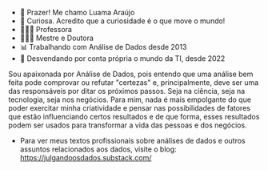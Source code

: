 - 👋 Prazer! Me chamo Luama Araújo
- 👀 Curiosa. Acredito que a curiosidade é o que move o mundo!
- 👩🏿‍🏫 Professora 
- 👩🏿‍🔬 Mestre e Doutora
- 📊 Trabalhando com Análise de Dados desde 2013
- 🌱 Desvendando por conta própria o mundo da TI, desde 2022

Sou apaixonada por Análise de Dados, pois entendo que uma análise bem feita pode comprovar ou refutar "certezas" e, principalmente, deve ser uma das responsáveis por ditar os próximos passos. Seja na ciência, seja na tecnologia, seja nos negócios. Para mim, nada é mais empolgante do que poder exercitar minha criatividade e pensar nas possibilidades de fatores que estão influenciando certos resultados e de que forma, esses resultados podem ser usados para transformar a vida das pessoas e dos negócios. 

- Para ver meus textos profissionais sobre análises de dados e outros assuntos relacionados aos dados, visite o blog: https://julgandoosdados.substack.com/

<!---
luamaaraujos/luamaaraujos is a ✨ special ✨ repository because its `README.md` (this file) appears on your GitHub profile.
You can click the Preview link to take a look at your changes.
--->
